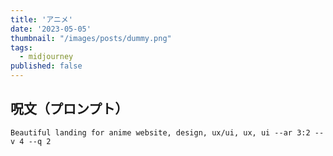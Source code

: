 ```yaml
---
title: 'アニメ'
date: '2023-05-05'
thumbnail: "/images/posts/dummy.png"
tags:
  - midjourney
published: false
---
```


## 呪文（プロンプト）
```
Beautiful landing for anime website, design, ux/ui, ux, ui --ar 3:2 --v 4 --q 2
```